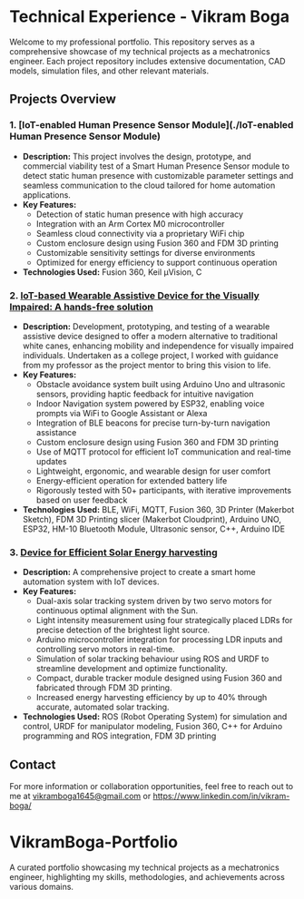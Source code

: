 # Technical Experience - Vikram Boga

Welcome to my professional portfolio. This repository serves as a comprehensive showcase of my technical projects as a mechatronics engineer. Each project repository includes extensive documentation, CAD models, simulation files, and other relevant materials.

## Projects Overview

### 1. [IoT-enabled Human Presence Sensor Module](./IoT-enabled Human Presence Sensor Module)
- **Description:** This project involves the design, prototype, and commercial viability test of a Smart Human Presence Sensor module to detect static human presence with customizable parameter settings and seamless communication to the cloud tailored for home automation applications.
- **Key Features:**
  - Detection of static human presence with high accuracy
  - Integration with an Arm Cortex M0 microcontroller
  - Seamless cloud connectivity via a proprietary WiFi chip
  - Custom enclosure design using Fusion 360 and FDM 3D printing
  - Customizable sensitivity settings for diverse environments
  - Optimized for energy efficiency to support continuous operation
- **Technologies Used:** Fusion 360, Keil µVision, C

### 2. [IoT-based Wearable Assistive Device for the Visually Impaired: A hands-free solution](https://github.com/yourusername/automated-guided-vehicle)
- **Description:** Development, prototyping, and testing of a wearable assistive device designed to offer a modern alternative to traditional white canes, enhancing mobility and independence for visually impaired individuals. Undertaken as a college project, I worked with guidance from my professor as the project mentor to bring this vision to life.
- **Key Features:**
  - Obstacle avoidance system built using Arduino Uno and ultrasonic sensors, providing haptic feedback for intuitive navigation
  - Indoor Navigation system powered by ESP32, enabling voice prompts via WiFi to Google Assistant or Alexa
  - Integration of BLE beacons for precise turn-by-turn navigation assistance
  - Custom enclosure design using Fusion 360 and FDM 3D printing
  - Use of MQTT protocol for efficient IoT communication and real-time updates
  - Lightweight, ergonomic, and wearable design for user comfort
  - Energy-efficient operation for extended battery life
  - Rigorously tested with 50+ participants, with iterative improvements based on user feedback
- **Technologies Used:** BLE, WiFi, MQTT, Fusion 360, 3D Printer (Makerbot Sketch), FDM 3D Printing slicer (Makerbot Cloudprint), Arduino UNO, ESP32, HM-10 Bluetooth Module, Ultrasonic sensor, C++, Arduino IDE

### 3. [Device for Efficient Solar Energy harvesting](https://github.com/yourusername/smart-home-automation)
- **Description:** A comprehensive project to create a smart home automation system with IoT devices.
- **Key Features:**
  - Dual-axis solar tracking system driven by two servo motors for continuous optimal alignment with the Sun.
  - Light intensity measurement using four strategically placed LDRs for precise detection of the brightest light source.
  - Arduino microcontroller integration for processing LDR inputs and controlling servo motors in real-time.
  - Simulation of solar tracking behaviour using ROS and URDF to streamline development and optimize functionality.
  - Compact, durable tracker module designed using Fusion 360 and fabricated through FDM 3D printing.
  - Increased energy harvesting efficiency by up to 40% through accurate, automated solar tracking.
- **Technologies Used:** ROS (Robot Operating System) for simulation and control, URDF for manipulator modeling, Fusion 360, C++ for Arduino programming and ROS integration, FDM 3D printing


## Contact

For more information or collaboration opportunities, feel free to reach out to me at vikramboga1645@gmail.com or https://www.linkedin.com/in/vikram-boga/

# VikramBoga-Portfolio
A curated portfolio showcasing my technical projects as a mechatronics engineer, highlighting my skills, methodologies, and achievements across various domains.
